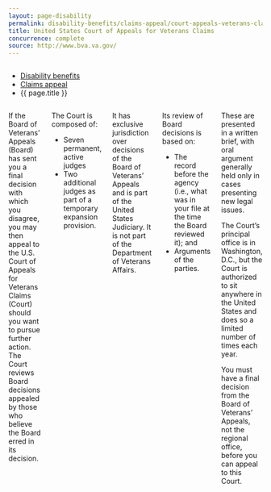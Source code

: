 ```yaml
---
layout: page-disability
permalink: disability-benefits/claims-appeal/court-appeals-veterans-claims/index.html
title: United States Court of Appeals for Veterans Claims
concurrence: complete
source: http://www.bva.va.gov/
---
```


<div class="splash" markdown="0">
<div class="row" markdown="0">
<div class="small-12 columns" markdown="0">

<ul class="breadcrumbs" role="menubar" aria-label="Primary">
<li class="parent"><a href="{{ site.url }}/disability-benefits/">Disability benefits</a></li>
<li class="parent"><a href="{{ site.url }}/disability-benefits/claims-appeal/">Claims appeal</a></li>
<li class="active">{{ page.title }}</li>
</ul>

</div>
</div>
</div>

<div class="main" role="main" markdown="0">
<div class="section one" markdown="0">
<div class="primary" markdown="0">
<div class="row" markdown="0">
<div class="small-12 columns">

<div markdown="1">

If the Board of Veterans’ Appeals (Board) has sent you a final decision with which you disagree, you may then appeal to the U.S. Court of Appeals for Veterans Claims (Court) should you want to pursue further action. The Court reviews Board decisions appealed by those who believe the Board erred in its decision.

</div>

<div class="call-out" markdown="1">

The Court is composed of:

- Seven permanent, active judges
- Two additional judges as part of a temporary expansion provision.

</div>

<div markdown="1">

It has exclusive jurisdiction over decisions of the Board of Veterans’ Appeals and is part of the United States Judiciary. It is not part of the Department of Veterans Affairs.

</div>

<div class="call-out" markdown="1">

Its review of Board decisions is based on:

- The record before the agency (i.e., what was in your file at the time the Board reviewed it); and
- Arguments of the parties.

</div>

<div markdown="1">

These are presented in a written brief, with oral argument generally held only in cases presenting new legal issues.

The Court’s principal office is in Washington, D.C., but the Court is authorized to sit anywhere in the United States and does so a limited number of times each year.

You must have a final decision from the Board of Veterans’ Appeals, not the regional office, before you can appeal to this Court.

</div>

</div>
</div>

</div>
